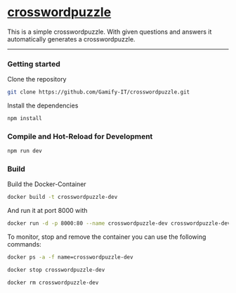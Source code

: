 # [crosswordpuzzle](https://github.com/Gamify-IT/crosswordpuzzle)

This is a simple crosswordpuzzle. With given questions and answers it automatically generates a crosswordpuzzle.  

---

### Getting started

Clone the repository  
```sh
git clone https://github.com/Gamify-IT/crosswordpuzzle.git
```

Install the dependencies  
```sh
npm install
```

### Compile and Hot-Reload for Development

```sh
npm run dev
```

### Build

Build the Docker-Container
```sh
docker build -t crosswordpuzzle-dev
```
And run it at port 8000 with
```sh
docker run -d -p 8000:80 --name crosswordpuzzle-dev crosswordpuzzle-dev
```

To monitor, stop and remove the container you can use the following commands:
```sh
docker ps -a -f name=crosswordpuzzle-dev
```
```sh
docker stop crosswordpuzzle-dev
```
```sh
docker rm crosswordpuzzle-dev
```